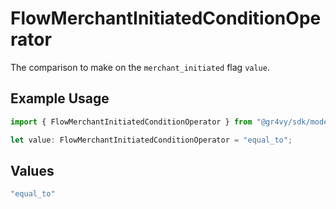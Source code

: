 # FlowMerchantInitiatedConditionOperator

The comparison to make on the `merchant_initiated` flag `value`.

## Example Usage

```typescript
import { FlowMerchantInitiatedConditionOperator } from "@gr4vy/sdk/models/components";

let value: FlowMerchantInitiatedConditionOperator = "equal_to";
```

## Values

```typescript
"equal_to"
```